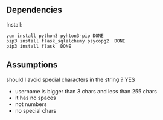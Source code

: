 ## Dependencies ##
Install:

    yum install python3 pyhton3-pip DONE
    pip3 install flask_sqlalchemy psycopg2  DONE
    pip3 install flask  DONE

## Assumptions ###

should I avoid special characters in the string ? YES 
- username is bigger than 3 chars and less than 255 chars
- it has no spaces
- not numbers
- no special chars
